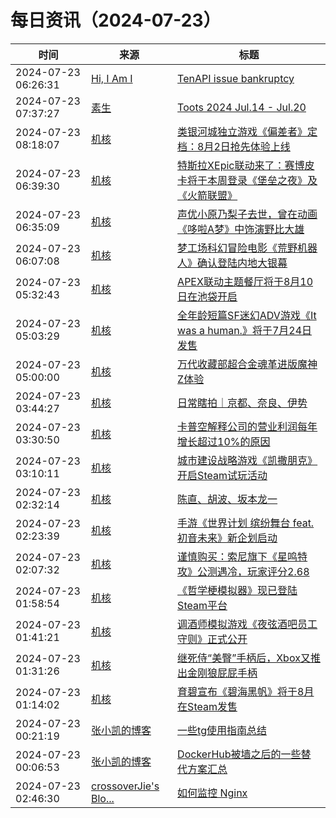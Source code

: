 ﻿# 每日资讯（2024-07-23）

|时间|来源|标题|
|---|---|---|
|2024-07-23 06:26:31|[Hi, I Am I](https://5ime.cn/atom.xml)|[TenAPI issue bankruptcy](https://5ime.cn/tenapi-issue-bankruptcy.html)|
|2024-07-23 07:37:27|[素生](http://z.arlmy.me/atom.xml)|[Toots 2024 Jul.14 - Jul.20](http://z.arlmy.me/posts/MastodonArchives/2024/MastodonTootsArchives_20240720/)|
|2024-07-23 08:18:07|[机核](https://www.gcores.com/rss)|[类银河城独立游戏《偏差者》定档：8月2日抢先体验上线](https://www.gcores.com/articles/185502)|
|2024-07-23 06:39:30|[机核](https://www.gcores.com/rss)|[特斯拉XEpic联动来了：赛博皮卡将于本周登录《堡垒之夜》及《火箭联盟》](https://www.gcores.com/articles/185496)|
|2024-07-23 06:35:09|[机核](https://www.gcores.com/rss)|[声优小原乃梨子去世，曾在动画《哆啦A梦》中饰演野比大雄](https://www.gcores.com/articles/185495)|
|2024-07-23 06:07:08|[机核](https://www.gcores.com/rss)|[梦工场科幻冒险电影《荒野机器人》确认登陆内地大银幕](https://www.gcores.com/articles/185492)|
|2024-07-23 05:32:43|[机核](https://www.gcores.com/rss)|[APEX联动主题餐厅将于8月10日在池袋开启](https://www.gcores.com/articles/185489)|
|2024-07-23 05:03:29|[机核](https://www.gcores.com/rss)|[全年龄短篇SF迷幻ADV游戏《It was a human.》将于7月24日发售](https://www.gcores.com/articles/185488)|
|2024-07-23 05:00:00|[机核](https://www.gcores.com/rss)|[万代收藏部超合金魂革进版魔神Z体验](https://www.gcores.com/videos/181275)|
|2024-07-23 03:44:27|[机核](https://www.gcores.com/rss)|[日常瞎拍｜京都、奈良、伊势](https://www.gcores.com/articles/185468)|
|2024-07-23 03:30:50|[机核](https://www.gcores.com/rss)|[卡普空解释公司的营业利润每年增长超过10%的原因](https://www.gcores.com/articles/185486)|
|2024-07-23 03:10:11|[机核](https://www.gcores.com/rss)|[城市建设战略游戏《凯撒朋克》开启Steam试玩活动](https://www.gcores.com/articles/185484)|
|2024-07-23 02:32:14|[机核](https://www.gcores.com/rss)|[陈直、胡波、坂本龙一](https://www.gcores.com/articles/185480)|
|2024-07-23 02:23:39|[机核](https://www.gcores.com/rss)|[手游《世界计划 缤纷舞台 feat.初音未来》新企划启动](https://www.gcores.com/articles/185479)|
|2024-07-23 02:07:32|[机核](https://www.gcores.com/rss)|[谨慎购买：索尼旗下《星鸣特攻》公测遇冷，玩家评分2.68](https://www.gcores.com/articles/185477)|
|2024-07-23 01:58:54|[机核](https://www.gcores.com/rss)|[《哲学梗模拟器》现已登陆Steam平台](https://www.gcores.com/articles/185478)|
|2024-07-23 01:41:21|[机核](https://www.gcores.com/rss)|[调酒师模拟游戏《夜弦酒吧员工守则》正式公开](https://www.gcores.com/articles/185476)|
|2024-07-23 01:31:26|[机核](https://www.gcores.com/rss)|[继死侍“美臀”手柄后，Xbox又推出金刚狼屁屁手柄](https://www.gcores.com/articles/185475)|
|2024-07-23 01:14:02|[机核](https://www.gcores.com/rss)|[育碧宣布《碧海黑帆》将于8月在Steam发售](https://www.gcores.com/articles/185472)|
|2024-07-23 00:21:19|[张小凯的博客](https://jasonkayzk.github.io/atom.xml)|[一些tg使用指南总结](https://jasonkayzk.github.io/2024/07/23/%E4%B8%80%E4%BA%9Btg%E4%BD%BF%E7%94%A8%E6%8C%87%E5%8D%97%E6%80%BB%E7%BB%93/)|
|2024-07-23 00:06:53|[张小凯的博客](https://jasonkayzk.github.io/atom.xml)|[DockerHub被墙之后的一些替代方案汇总](https://jasonkayzk.github.io/2024/07/23/DockerHub%E8%A2%AB%E5%A2%99%E4%B9%8B%E5%90%8E%E7%9A%84%E4%B8%80%E4%BA%9B%E6%9B%BF%E4%BB%A3%E6%96%B9%E6%A1%88%E6%B1%87%E6%80%BB/)|
|2024-07-23 02:46:30|[crossoverJie's Blo...](https://crossoverjie.top/atom.xml)|[如何监控 Nginx](http://crossoverjie.top/2024/07/23/ob/how-to-monitoring-nginx/)|
